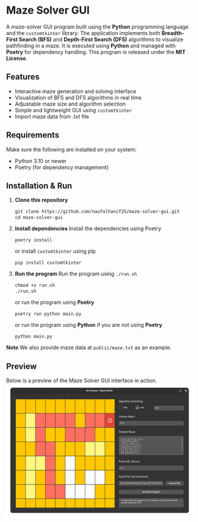 # Maze Solver GUI

A maze-solver GUI program built using the **Python** programming language and the `customtkinter` library. The application implements both **Breadth-First Search (BFS)** and **Depth-First Search (DFS)** algorithms to visualize pathfinding in a maze. It is executed using **Python** and managed with **Poetry** for dependency handling. This program is released under the **MIT License**.

## Features

- Interactive maze generation and solving interface  
- Visualization of BFS and DFS algorithms in real time  
- Adjustable maze size and algorithm selection  
- Simple and lightweight GUI using `customtkinter`
- Import maze data from .txt file

## Requirements

Make sure the following are installed on your system:
- Python 3.10 or newer  
- Poetry (for dependency management)  

## Installation & Run

1. **Clone this repository**
    ```shell
    git clone https://github.com/naufalhanif25/maze-solver-gui.git
    cd maze-solver-gui
    ```

2. **Install dependencies**
    Install the dependencies using Poetry
    ```shell
    poetry install
    ```
    or install `customtkinter` using pip
    ```
    pip install customtkinter
    ```

3. **Run the program**
    Run the program using `./run.sh`
    ```shell
    chmod +x run.sh
    ./run.sh
    ```
    or run the program using **Poetry**
    ```shell
    poetry run python main.py
    ```
    or run the program using **Python** if you are not using **Poetry**
    ```shell
    python main.py
    ```

**Note**
We also provide maze data at `public/maze.txt` as an example.

## Preview
Below is a preview of the Maze Solver GUI interface in action.
[![preview.png](https://raw.githubusercontent.com/naufalhanif25/maze-solver-gui/refs/heads/main/assets/preview.png)](https://github.com/naufalhanif25/maze-solver-gui/blob/main/assets/preview.png)
